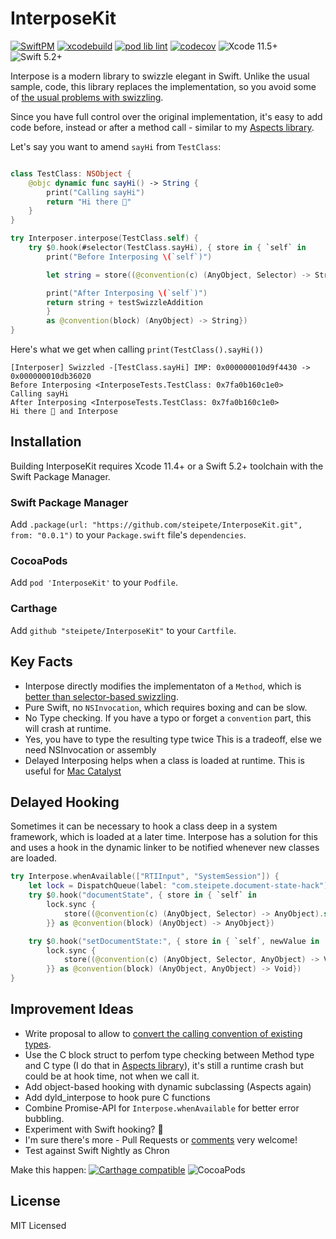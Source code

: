 # InterposeKit

[![SwiftPM](https://github.com/steipete/InterposeKit/workflows/SwiftPM/badge.svg)](https://github.com/jsteipete/InterposeKit/actions?query=workflow%3ASwiftPM)
[![xcodebuild](https://github.com/steipete/InterposeKit/workflows/xcodebuild/badge.svg)](https://github.com/steipete/InterposeKit/actions?query=workflow%3Axcodebuild)
[![pod lib lint](https://github.com/steipete/InterposeKit/workflows/pod%20lib%20lint/badge.svg)](https://github.com/steipete/InterposeKit/actions?query=workflow%3A%22pod+lib+lint%22)
[![codecov](https://codecov.io/gh/steipete/InterposeKit/branch/master/graph/badge.svg)](https://codecov.io/gh/steipete/InterposeKit)
![Xcode 11.5+](https://img.shields.io/badge/Xcode-11.5%2B-blue.svg)
![Swift 5.2+](https://img.shields.io/badge/Swift-5.2%2B-orange.svg)

Interpose is a modern library to swizzle elegant in Swift. Unlike the usual sample, code, this library replaces the implementation, so you avoid some of [the usual problems with swizzling](https://pspdfkit.com/blog/2019/swizzling-in-swift/).

Since you have full control over the original implementation, it's easy to add code before, instead or after a method call - similar to my [Aspects library](https://github.com/steipete/Aspects).

Let's say you want to amend `sayHi` from `TestClass`:

```swift

class TestClass: NSObject {
    @objc dynamic func sayHi() -> String {
        print("Calling sayHi")
        return "Hi there 👋"
    }
}

try Interposer.interpose(TestClass.self) {
    try $0.hook(#selector(TestClass.sayHi), { store in { `self` in
        print("Before Interposing \(`self`)")

        let string = store((@convention(c) (AnyObject, Selector) -> String).self)(`self`, store.selector)

        print("After Interposing \(`self`)")
        return string + testSwizzleAddition
        }
        as @convention(block) (AnyObject) -> String})
}
```

Here's what we get when calling `print(TestClass().sayHi())` 
```
[Interposer] Swizzled -[TestClass.sayHi] IMP: 0x000000010d9f4430 -> 0x000000010db36020
Before Interposing <InterposeTests.TestClass: 0x7fa0b160c1e0>
Calling sayHi
After Interposing <InterposeTests.TestClass: 0x7fa0b160c1e0>
Hi there 👋 and Interpose
```
## Installation

Building InterposeKit requires Xcode 11.4+ or a Swift 5.2+ toolchain with the Swift Package Manager.

### Swift Package Manager

Add `.package(url: "https://github.com/steipete/InterposeKit.git", from: "0.0.1")` to your
`Package.swift` file's `dependencies`.

### CocoaPods

Add `pod 'InterposeKit'` to your `Podfile`.

### Carthage

Add `github "steipete/InterposeKit"` to your `Cartfile`.

## Key Facts

- Interpose directly modifies the implementaton of a `Method`, which is [better than selector-based swizzling]((https://pspdfkit.com/blog/2019/swizzling-in-swift/)).
- Pure Swift, no `NSInvocation`, which requires boxing and can be slow.
- No Type checking. If you have a typo or forget a `convention` part, this will crash at runtime.
- Yes, you have to type the resulting type twice This is a tradeoff, else we need NSInvocation or assembly 
- Delayed Interposing helps when a class is loaded at runtime. This is useful for [Mac Catalyst](https://steipete.com/posts/mac-catalyst-crash-hunt/)

## Delayed Hooking

Sometimes it can be necessary to hook a class deep in a system framework, which is loaded at a later time. Interpose has a solution for this and uses a hook in the dynamic linker to be notified whenever new classes are loaded.

```swift
try Interpose.whenAvailable(["RTIInput", "SystemSession"]) {
    let lock = DispatchQueue(label: "com.steipete.document-state-hack")
    try $0.hook("documentState", { store in { `self` in
        lock.sync {
            store((@convention(c) (AnyObject, Selector) -> AnyObject).self)(`self`, store.selector)
        }} as @convention(block) (AnyObject) -> AnyObject})

    try $0.hook("setDocumentState:", { store in { `self`, newValue in
        lock.sync {
            store((@convention(c) (AnyObject, Selector, AnyObject) -> Void).self)(`self`, store.selector, newValue)
        }} as @convention(block) (AnyObject, AnyObject) -> Void})
}
```

## Improvement Ideas

- Write proposal to allow to [convert the calling convention of existing types](https://twitter.com/steipete/status/1266799174563041282?s=21).
- Use the C block struct to perfom type checking between Method type and C type (I do that in  [Aspects library](https://github.com/steipete/Aspects)), it's still a runtime crash but could be at hook time, not when we call it.
- Add object-based hooking with dynamic subclassing (Aspects again)
- Add dyld_interpose to hook pure C functions
- Combine Promise-API for `Interpose.whenAvailable` for better error bubbling.
- Experiment with Swift hooking? 🤡
- I'm sure there's more - Pull Requests or [comments](https://twitter.com/steipete) very welcome!
- Test against Swift Nightly as Chron

Make this happen:
[![Carthage compatible](https://img.shields.io/badge/Carthage-compatible-4BC51D.svg?style=flat)](https://github.com/Carthage/Carthage)
![CocoaPods](https://img.shields.io/cocoapods/v/SwiftyJSON.svg)


## License

MIT Licensed
